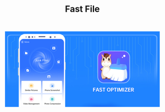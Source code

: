 <!DOCTYPE html>
<html>
<head>
  <title>Fast File</title>
  <style>
    body {
      margin: 0; /* 去除默认边距 */
      overflow: hidden; /* 隐藏滚动条 */
    }

    img {
      width: 100%; /* 图片宽度占满整个页面 */
      height: 100%; /* 图片高度占满整个页面 */
      object-fit: cover; /* 图片缩放以覆盖整个页面 */
    }
  </style>
</head>
<body>
  <header>
    <h1>Fast File</h1>
  </header>
  <img src="banner.jpg" alt="Fast File Image">
</body>
</html>
